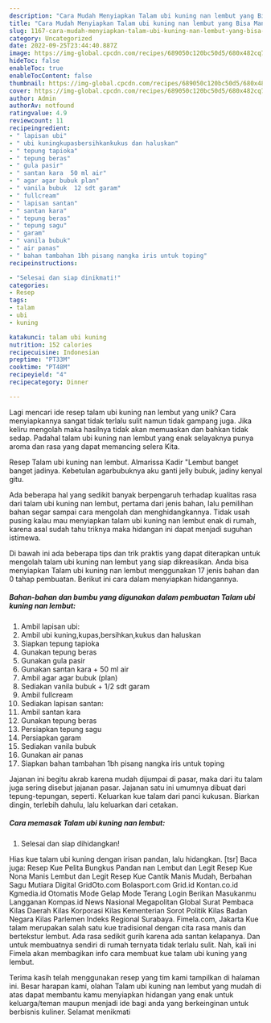 ```yaml
---
description: "Cara Mudah Menyiapkan Talam ubi kuning nan lembut yang Bisa Manjain Lidah"
title: "Cara Mudah Menyiapkan Talam ubi kuning nan lembut yang Bisa Manjain Lidah"
slug: 1167-cara-mudah-menyiapkan-talam-ubi-kuning-nan-lembut-yang-bisa-manjain-lidah
category: Uncategorized
date: 2022-09-25T23:44:40.887Z
image: https://img-global.cpcdn.com/recipes/689050c120bc50d5/680x482cq70/talam-ubi-kuning-nan-lembut-foto-resep-utama.jpg
hideToc: false
enableToc: true
enableTocContent: false
thumbnail: https://img-global.cpcdn.com/recipes/689050c120bc50d5/680x482cq70/talam-ubi-kuning-nan-lembut-foto-resep-utama.jpg
cover: https://img-global.cpcdn.com/recipes/689050c120bc50d5/680x482cq70/talam-ubi-kuning-nan-lembut-foto-resep-utama.jpg
author: Admin
authorAv: notfound
ratingvalue: 4.9
reviewcount: 11
recipeingredient:
- " lapisan ubi"
- " ubi kuningkupasbersihkankukus dan haluskan"
- " tepung tapioka"
- " tepung beras"
- " gula pasir"
- " santan kara  50 ml air"
- " agar agar bubuk plan"
- " vanila bubuk  12 sdt garam"
- " fullcream"
- " lapisan santan"
- " santan kara"
- " tepung beras"
- " tepung sagu"
- " garam"
- " vanila bubuk"
- " air panas"
- " bahan tambahan 1bh pisang nangka iris untuk toping"
recipeinstructions:

- "Selesai dan siap dinikmati!"
categories:
- Resep
tags:
- talam
- ubi
- kuning

katakunci: talam ubi kuning 
nutrition: 152 calories
recipecuisine: Indonesian
preptime: "PT33M"
cooktime: "PT48M"
recipeyield: "4"
recipecategory: Dinner

---
```





Lagi mencari ide resep talam ubi kuning nan lembut yang unik? Cara menyiapkannya sangat tidak terlalu sulit namun tidak gampang juga. Jika keliru mengolah maka hasilnya tidak akan memuaskan dan bahkan tidak sedap. Padahal talam ubi kuning nan lembut yang enak selayaknya punya aroma dan rasa yang dapat memancing selera Kita.





Resep Talam ubi kuning nan lembut. Almarissa Kadir &#34;Lembut banget banget jadinya. Kebetulan agarbubuknya aku ganti jelly bubuk, jadiny kenyal gitu.

Ada beberapa hal yang sedikit banyak berpengaruh terhadap kualitas rasa dari talam ubi kuning nan lembut, pertama dari jenis bahan, lalu pemilihan bahan segar sampai cara mengolah dan menghidangkannya. Tidak usah pusing kalau mau menyiapkan talam ubi kuning nan lembut enak di rumah, karena asal sudah tahu triknya maka hidangan ini dapat menjadi suguhan istimewa.






Di bawah ini ada beberapa tips dan trik praktis yang dapat diterapkan untuk mengolah talam ubi kuning nan lembut yang siap dikreasikan. Anda bisa menyiapkan Talam ubi kuning nan lembut menggunakan 17 jenis bahan dan 0 tahap pembuatan. Berikut ini cara dalam menyiapkan hidangannya.

<!--inarticleads1-->

##### Bahan-bahan dan bumbu yang digunakan dalam pembuatan Talam ubi kuning nan lembut:

1. Ambil  lapisan ubi:
1. Ambil  ubi kuning,kupas,bersihkan,kukus dan haluskan
1. Siapkan  tepung tapioka
1. Gunakan  tepung beras
1. Gunakan  gula pasir
1. Gunakan  santan kara + 50 ml air
1. Ambil  agar agar bubuk (plan)
1. Sediakan  vanila bubuk + 1/2 sdt garam
1. Ambil  fullcream
1. Sediakan  lapisan santan:
1. Ambil  santan kara
1. Gunakan  tepung beras
1. Persiapkan  tepung sagu
1. Persiapkan  garam
1. Sediakan  vanila bubuk
1. Gunakan  air panas
1. Siapkan  bahan tambahan 1bh pisang nangka iris untuk toping


Jajanan ini begitu akrab karena mudah dijumpai di pasar, maka dari itu talam juga sering disebut jajanan pasar. Jajanan satu ini umumnya dibuat dari tepung-tepungan, seperti. Keluarkan kue talam dari panci kukusan. Biarkan dingin, terlebih dahulu, lalu keluarkan dari cetakan. 

<!--inarticleads2-->

##### Cara memasak Talam ubi kuning nan lembut:


1. Selesai dan siap dihidangkan!

Hias kue talam ubi kuning dengan irisan pandan, lalu hidangkan. [tsr] Baca juga: Resep Kue Pelita Bungkus Pandan nan Lembut dan Legit Resep Kue Nona Manis Lembut dan Legit Resep Kue Cantik Manis Mudah, Berbahan Sagu Mutiara Digital GridOto.com Bolasport.com Grid.id Kontan.co.id Kgmedia.id Otomatis Mode Gelap Mode Terang Login Berikan Masukanmu Langganan Kompas.id News Nasional Megapolitan Global Surat Pembaca Kilas Daerah Kilas Korporasi Kilas Kementerian Sorot Politik Kilas Badan Negara Kilas Parlemen Indeks Regional Surabaya. Fimela.com, Jakarta Kue talam merupakan salah satu kue tradisional dengan cita rasa manis dan bertekstur lembut. Ada rasa sedikit gurih karena ada santan kelapanya. Dan untuk membuatnya sendiri di rumah ternyata tidak terlalu sulit. Nah, kali ini Fimela akan membagikan info cara membuat kue talam ubi kuning yang lembut. 

Terima kasih telah menggunakan resep yang tim kami tampilkan di halaman ini. Besar harapan kami, olahan Talam ubi kuning nan lembut yang mudah di atas dapat membantu kamu menyiapkan hidangan yang enak untuk keluarga/teman maupun menjadi ide bagi anda yang berkeinginan untuk berbisnis kuliner. Selamat menikmati
